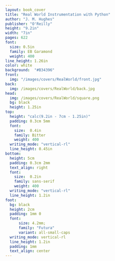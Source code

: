 ```yaml
---
layout: book_cover
title: "Real World Instrumentation with Python"
author: "J. M. Hughes"
publisher: "O'Reilly"
height: "9.2in"
width: "7in"
pages: 622
font:
  size: 0.5in
  family: EB Garamond
  weight: 400
line_height: 1.26in
color: white
background:  "#B34396"
front:
  img: "/images/covers/RealWorld/front.jpg"
back:
  img: /images/covers/RealWorld/back.jpg
head:
  img: /images/covers/RealWorld/square.png
  bg: black
  height: 1.25in
top:
  height: "calc(9.2in - 7cm - 1.25in)"
  padding: 0.3cm 5mm
  font:
    size:  0.4in
    family: Bitter
    weight: 400
  writing_mode: "vertical-rl"
  line_height: 0.45in
bottom:
  height: 5cm
  padding: 0.3cm 2mm
  text_align: right
  font:
    size:  0.2in
    family: sans-serif
    weight: 400
  writing_mode: "vertical-rl"
  line_height: 1.2in
foot:
  bg: black
  height: 2cm
  padding: 1mm 0
  font:
      size: 4.2mm;
      family: "Futura"
      variant: all-small-caps
  writing_mode: vertical-rl
  line_height: 1.2in
  padding: 1mm
  text_align: center
---
```

